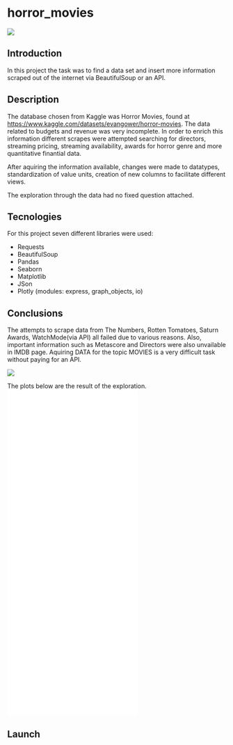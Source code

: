 # horror_movies
![](https://i0.wp.com/setthetape.com/wp-content/uploads/2022/03/Nosferatu-HEADER.jpg?w=1200&ssl=1)

## Introduction
In this project the task was to find a data set and insert more information scraped out of the internet via BeautifulSoup or an API. 

## Description
The database chosen from Kaggle was Horror Movies, found at https://www.kaggle.com/datasets/evangower/horror-movies. The data related to budgets and revenue was very incomplete. In order to enrich this information different scrapes were attempted searching for directors, streaming pricing, streaming availability, awards for horror genre and more quantitative finantial data. 

After aquiring the information available, changes were made to datatypes, standardization of value units, creation of new columns to facilitate different views.

The exploration through the data had no fixed question attached.  


## Tecnologies
For this project seven different libraries were used: 
- Requests
- BeautifulSoup
- Pandas
- Seaborn
- Matplotlib
- JSon 
- Plotly (modules: express, graph_objects, io)

## Conclusions
The attempts to scrape data from The Numbers, Rotten Tomatoes, Saturn Awards, WatchMode(via API) all failed due to various reasons. Also, important information such as Metascore and Directors were also unvailable in IMDB page. Aquiring DATA for the topic MOVIES is a very difficult task without paying for an API.

![](https://i.pinimg.com/474x/cc/9a/c8/cc9ac8529513d1bfe858e35e454c9593.jpg)

The plots below are the result of the exploration.
![](image/linefig.html)
![](image/fig5.html)
![](image/box.html)
![](image/fig4.html)
![](image/fig1.html)


## Launch